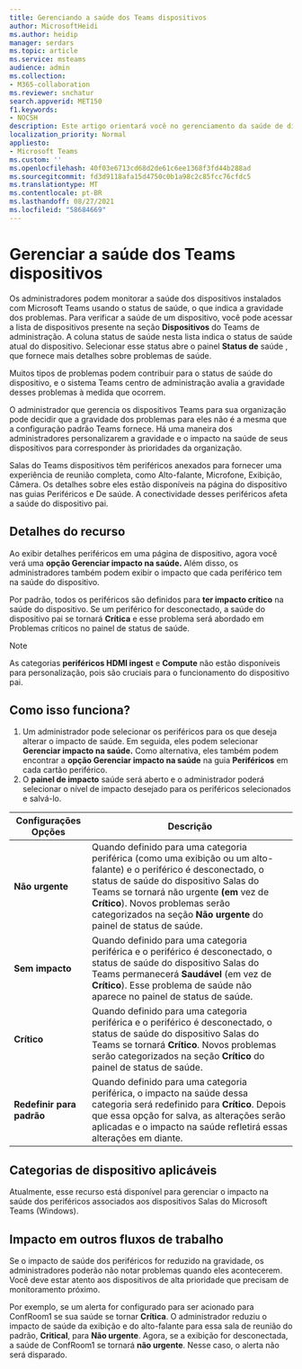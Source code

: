 ```yaml
---
title: Gerenciando a saúde dos Teams dispositivos
author: MicrosoftHeidi
ms.author: heidip
manager: serdars
ms.topic: article
ms.service: msteams
audience: admin
ms.collection:
- M365-collaboration
ms.reviewer: snchatur
search.appverid: MET150
f1.keywords:
- NOCSH
description: Este artigo orientará você no gerenciamento da saúde de dispositivos Teams, dispositivos que Microsoft Teams instalados neles.
localization_priority: Normal
appliesto:
- Microsoft Teams
ms.custom: ''
ms.openlocfilehash: 40f03e6713cd68d2de61c6ee1368f3fd44b288ad
ms.sourcegitcommit: fd3d9118afa15d4750c0b1a98c2c85fcc76cfdc5
ms.translationtype: MT
ms.contentlocale: pt-BR
ms.lasthandoff: 08/27/2021
ms.locfileid: "58684669"
---
```

# <a name="manage-the-health-of-teams-devices"></a>Gerenciar a saúde dos Teams dispositivos

Os administradores podem monitorar a saúde dos dispositivos instalados com Microsoft Teams usando o status de saúde, o que indica a gravidade dos problemas. Para verificar a saúde de um dispositivo, você pode acessar a lista de dispositivos presente na seção **Dispositivos** do Teams de administração. A coluna status de saúde nesta lista indica o status de saúde atual do dispositivo. Selecionar esse status abre o painel **Status de** saúde , que fornece mais detalhes sobre problemas de saúde.

Muitos tipos de problemas podem contribuir para o status de saúde do dispositivo, e o sistema Teams centro de administração avalia a gravidade desses problemas à medida que ocorrem.

O administrador que gerencia os dispositivos Teams para sua organização pode decidir que a gravidade dos problemas para eles não é a mesma que a configuração padrão Teams fornece. Há uma maneira dos administradores personalizarem a gravidade e o impacto na saúde de seus dispositivos para corresponder às prioridades da organização.

Salas do Teams dispositivos têm periféricos anexados para fornecer uma experiência de reunião completa, como Alto-falante, Microfone, Exibição, Câmera. Os detalhes sobre eles estão disponíveis na página do dispositivo nas guias Periféricos e De saúde. A conectividade desses periféricos afeta a saúde do dispositivo pai.

## <a name="feature-details"></a>Detalhes do recurso

Ao exibir detalhes periféricos em uma página de dispositivo, agora você verá uma **opção Gerenciar impacto na saúde.** Além disso, os administradores também podem exibir o impacto que cada periférico tem na saúde do dispositivo.

Por padrão, todos os periféricos são definidos para **ter impacto crítico** na saúde do dispositivo. Se um periférico for desconectado, a saúde do dispositivo pai se  tornará **Crítica** e esse problema será abordado em Problemas críticos no painel de status de saúde.

> [!NOTE]
> As categorias **periféricos HDMI ingest** e **Compute** não estão disponíveis para personalização, pois são cruciais para o funcionamento do dispositivo pai.

## <a name="how-does-this-work"></a>Como isso funciona?

1. Um administrador pode selecionar os periféricos para os que deseja alterar o impacto de saúde. Em seguida, eles podem selecionar **Gerenciar impacto na saúde.** Como alternativa, eles também podem encontrar a **opção Gerenciar impacto na saúde** na guia **Periféricos** em cada cartão periférico.
1. O **painel de impacto** saúde será aberto e o administrador poderá selecionar o nível de impacto desejado para os periféricos selecionados e salvá-lo.

| Configurações Opções | Descrição |
|------------------|-------------|
| **Não urgente** | Quando definido para uma categoria periférica (como uma exibição ou um alto-falante) e o periférico é desconectado, o status de saúde do dispositivo Salas do Teams se tornará não urgente **(em** vez de **Crítico**). Novos problemas serão categorizados na seção **Não urgente** do painel de status de saúde.|
| **Sem impacto** | Quando definido para uma categoria periférica e o periférico é desconectado, o status de saúde do dispositivo Salas do Teams permanecerá **Saudável** (em vez de **Crítico**). Esse problema de saúde não aparece no painel de status de saúde.|
| **Crítico** | Quando definido para uma categoria periférica e o periférico é desconectado, o status de saúde do dispositivo Salas do Teams se tornará **Crítico**. Novos problemas serão categorizados na seção **Crítico** do painel de status de saúde.|
| **Redefinir para padrão** | Quando definido para uma categoria periférica, o impacto na saúde dessa categoria será redefinido para **Crítico**. Depois que essa opção for salva, as alterações serão aplicadas e o impacto na saúde refletirá essas alterações em diante.|

## <a name="applicable-device-categories"></a>Categorias de dispositivo aplicáveis

Atualmente, esse recurso está disponível para gerenciar o impacto na saúde dos periféricos associados aos dispositivos Salas do Microsoft Teams (Windows).

## <a name="impact-on-other-workflows"></a>Impacto em outros fluxos de trabalho

Se o impacto de saúde dos periféricos for reduzido na gravidade, os administradores poderão não notar problemas quando eles acontecerem. Você deve estar atento aos dispositivos de alta prioridade que precisam de monitoramento próximo.

Por exemplo, se um alerta for configurado para ser acionado para ConfRoom1 se sua saúde se tornar **Crítica**. O administrador reduziu o impacto de saúde da exibição e do alto-falante para essa sala de reunião do padrão, **Critical**, para **Não urgente**. Agora, se a exibição for desconectada, a saúde de ConfRoom1 se tornará **não urgente**. Nesse caso, o alerta não será disparado.
